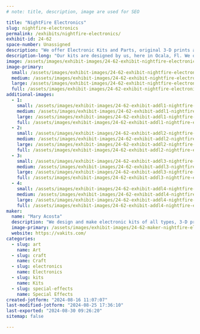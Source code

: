 ```yaml
---
# note: title, description, image are used for SEO

title: "NightFire Electronics"
slug: nightfire-electronics
permalink: /exhibits/nightfire-electronics/
exhibit-id: 24-62
space-number: Unassigned
description: "We offer Electronic Kits and Parts, original 3-D prints and epoxy resin crafts. "
description-long: "Our kits are designed by us, here in Ocala, Fl. We offer all kinds from original LED projects to Arduino projects to Audio Amplifiers to power supplies to fun kits, even ghost detectors. Our 3-D prints are unique and awesome. Our epoxy resin product are specially made with Electronic SMT parts which is our specialty. We integrate Electronic parts into our 3-D designs and into our Epoxy Resin projects to create interesting designs. We provide the parts so you can do it, too."
image: /assets/images/exhibit-images/24-62-exhibit-nightfire-electronics-20150918-095201-large.jpg
image-primary: 
  small: /assets/images/exhibit-images/24-62-exhibit-nightfire-electronics-20150918-095201-small.jpg
  medium: /assets/images/exhibit-images/24-62-exhibit-nightfire-electronics-20150918-095201-medium.jpg
  large: /assets/images/exhibit-images/24-62-exhibit-nightfire-electronics-20150918-095201-large.jpg
  full: /assets/images/exhibit-images/24-62-exhibit-nightfire-electronics-20150918-095201-full.jpg
additional-images: 
  - 1:
    small: /assets/images/exhibit-images/24-62-exhibit-addl1-nightfire-electronics-20150918-095148-small.jpg
    medium: /assets/images/exhibit-images/24-62-exhibit-addl1-nightfire-electronics-20150918-095148-medium.jpg
    large: /assets/images/exhibit-images/24-62-exhibit-addl1-nightfire-electronics-20150918-095148-large.jpg
    full: /assets/images/exhibit-images/24-62-exhibit-addl1-nightfire-electronics-20150918-095148-full.jpg
  - 2:
    small: /assets/images/exhibit-images/24-62-exhibit-addl2-nightfire-electronics-gd-3-small.JPG
    medium: /assets/images/exhibit-images/24-62-exhibit-addl2-nightfire-electronics-gd-3-medium.JPG
    large: /assets/images/exhibit-images/24-62-exhibit-addl2-nightfire-electronics-gd-3-large.JPG
    full: /assets/images/exhibit-images/24-62-exhibit-addl2-nightfire-electronics-gd-3-full.JPG
  - 3:
    small: /assets/images/exhibit-images/24-62-exhibit-addl3-nightfire-electronics-sam-0832-b-small.jpg
    medium: /assets/images/exhibit-images/24-62-exhibit-addl3-nightfire-electronics-sam-0832-b-medium.jpg
    large: /assets/images/exhibit-images/24-62-exhibit-addl3-nightfire-electronics-sam-0832-b-large.jpg
    full: /assets/images/exhibit-images/24-62-exhibit-addl3-nightfire-electronics-sam-0832-b-full.jpg
  - 4:
    small: /assets/images/exhibit-images/24-62-exhibit-addl4-nightfire-electronics-sam-0841-b-small.jpg
    medium: /assets/images/exhibit-images/24-62-exhibit-addl4-nightfire-electronics-sam-0841-b-medium.jpg
    large: /assets/images/exhibit-images/24-62-exhibit-addl4-nightfire-electronics-sam-0841-b-large.jpg
    full: /assets/images/exhibit-images/24-62-exhibit-addl4-nightfire-electronics-sam-0841-b-full.jpg
maker: 
  name: "Mary Acosta"
  description: "We design and make electronic kits of all types, 3-D printer designs, plus we make epoxy resin products. We have exhibit here for years and are excited to do so again."
  image-primary: /assets/images/exhibit-images/24-62-maker-nightfire-electronics-1377-medium.JPG
  website: https://vakits.com/
categories: 
  - slug: art
    name: Art
  - slug: craft
    name: Craft
  - slug: electronics
    name: Electronics
  - slug: kits
    name: Kits
  - slug: special-effects
    name: Special Effects
created-jotform: "2024-08-16 11:07:07"
last-modified-jotform: "2024-08-25 17:36:10"
last-exported: "2024-08-30 09:26:20"
sitemap: false

---
```

